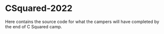 # CSquared-2022

Here contains the source code for what the campers will have completed by the end of C Squared camp.
